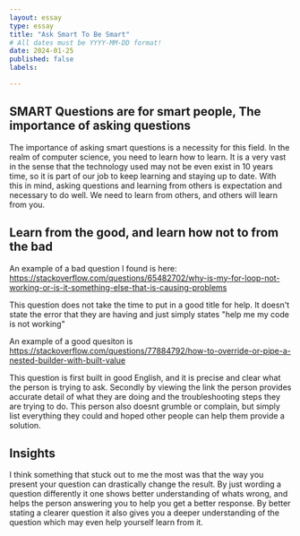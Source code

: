 ```yaml
---
layout: essay
type: essay
title: "Ask Smart To Be Smart"
# All dates must be YYYY-MM-DD format!
date: 2024-01-25
published: false
labels:

---
```




## SMART Questions are for smart people, The importance of asking questions
The importance of asking smart questions is a necessity for this field. In the realm of computer science, you need to learn how to learn. It is a very vast in the sense that the technology used may not be even exist in 10 years time, so it is part of our job to keep learning and staying up to date. With this in mind, asking questions and learning from others is expectation and necessary to do well. We need to learn from others, and others will learn from you.

## Learn from the good, and learn how not to from the bad

An example of a bad question I found is here: https://stackoverflow.com/questions/65482702/why-is-my-for-loop-not-working-or-is-it-something-else-that-is-causing-problems

This question does not take the time to put in a good title for help. It doesn't state the error that they are having and just simply states "help me my code is not working"

An example of a good quesiton is https://stackoverflow.com/questions/77884792/how-to-override-or-pipe-a-nested-builder-with-built-value

This question is first built in good English, and it is precise and clear what the person is trying to ask. Secondly by viewing the link the person provides accurate detail of what they are doing and the troubleshooting steps they are trying to do. This person also doesnt grumble or complain, but simply list everything they could and hoped other people can help them provide a solution.

## Insights

I think something that stuck out to me the most was that the way you present your question can drastically change the result. By just wording a question differently it one shows better understanding of whats wrong, and helps the person answering you to help you get a better response. By better stating a clearer question it also gives you a deeper understanding of the question which may even help yourself learn from it.
